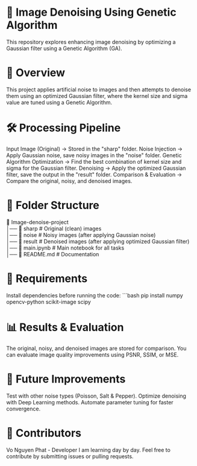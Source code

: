 # 📌 Image Denoising Using Genetic Algorithm

This repository explores enhancing image denoising by optimizing a Gaussian filter using a Genetic Algorithm (GA).

# 📜 Overview

This project applies artificial noise to images and then attempts to denoise them using an optimized Gaussian filter, where the kernel size and sigma value are tuned using a Genetic Algorithm.

# 🛠️ Processing Pipeline

Input Image (Original) → Stored in the "sharp" folder.
Noise Injection → Apply Gaussian noise, save noisy images in the "noise" folder.
Genetic Algorithm Optimization → Find the best combination of kernel size and sigma for the Gaussian filter.
Denoising → Apply the optimized Gaussian filter, save the output in the "result" folder.
Comparison & Evaluation → Compare the original, noisy, and denoised images.

# 📂 Folder Structure

📂 Image-denoise-project  
│── 📁 sharp # Original (clean) images  
│── 📁 noise # Noisy images (after applying Gaussian noise)  
│── 📁 result # Denoised images (after applying optimized Gaussian filter)  
│── 📜 main.ipynb # Main notebook for all tasks  
│── 📜 README.md # Documentation

# 🔧 Requirements

Install dependencies before running the code:
    ```bash
    pip install numpy opencv-python scikit-image scipy

# 📊 Results & Evaluation

The original, noisy, and denoised images are stored for comparison.
You can evaluate image quality improvements using PSNR, SSIM, or MSE.

# 📌 Future Improvements

Test with other noise types (Poisson, Salt & Pepper).
Optimize denoising with Deep Learning methods.
Automate parameter tuning for faster convergence.

# 🎯 Contributors

Vo Nguyen Phat - Developer
I am learning day by day. Feel free to contribute by submitting issues or pulling requests.